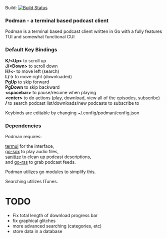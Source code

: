 Build: [![Build Status](https://travis-ci.org/hunterwerlla/podman.svg?branch=master)](https://travis-ci.org/hunterwerlla/podman)
### Podman - a terminal based podcast client
Podman is a terminal based podcast client written in Go with a fully features TUI and somewhat functional CUI

### Default Key Bindings
**K/&lt;Up&gt;** to scroll up<br/>
**J/&lt;Down&gt;** to scroll down<br/>
**H/&lt;**- to move left (search)<br/>
**L/-&gt;** to move right (downloaded)<br/>
**PgUp** to skip forward<br/>
**PgDown** to skip backward<br/>
**&lt;spacebar&gt;** to pause/resume when playing<br/>
**&lt;enter&gt;** to do actions (play, download, view all of the episodes, subscribe)<br/>
**/** to search podcast list/downloads/new podcasts to subscribe to

Keybinds are editable by changing ~/.config/podman/config.json

### Dependencies
Podman requires:

[termui](https://github.com/gizak/termui) for the interface,  
[go-sox](https://github.com/krig/go-sox) to play audio files,  
[sanitize](https://github.com/kennygrant/sanitize) to clean up podcast descriptions,  
and [go-rss](https://github.com/ungerik/go-rss) to grab podcast feeds. 

Podman utilizes go modules to simplify this.

Searching utilizes ITunes.

# TODO
* Fix total length of download progress bar
* fix graphical glitches
* more advanced searching (categories, etc)
* store data in a database
